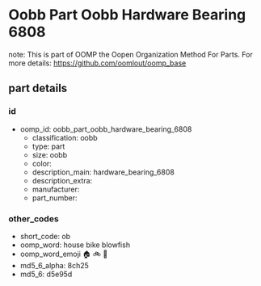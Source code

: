 # Oobb Part Oobb Hardware Bearing 6808  

note: This is part of OOMP the Oopen Organization Method For Parts. For more details: https://github.com/oomlout/oomp_base

##  part details





### id
* oomp_id: oobb_part_oobb_hardware_bearing_6808
  * classification: oobb
  * type: part
  * size: oobb
  * color: 
  * description_main: hardware_bearing_6808
  * description_extra: 
  * manufacturer: 
  * part_number: 

### other_codes
* short_code: ob
* oomp_word: house bike blowfish
* oomp_word_emoji :house: :bike: :blowfish:
* md5_6_alpha: 8ch25
* md5_6: d5e95d